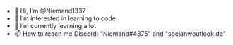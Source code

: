- 👋 Hi, I’m @Niemand1337
- 👀 I’m interested in learning to code
- 🌱 I’m currently learning a lot
- 📫 How to reach me Discord: "Niemand#4375" and "soejanwoutlook.de"
